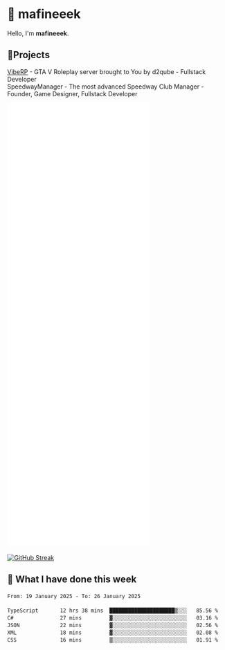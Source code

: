 # 👋 mafineeek
Hello, I'm **mafineeek**.

## 📝Projects

[VibeRP](https://v-rp.pl) - GTA V Roleplay server brought to You by d2qube - Fullstack Developer<br/>
SpeedwayManager - The most advanced Speedway Club Manager - Founder, Game Designer, Fullstack Developer


![](./github-metrics.svg)

[![GitHub Streak](https://streak-stats.demolab.com/?user=mafineeek)](https://git.io/streak-stats)

## 📰 What I have done this week
<!--START_SECTION:waka-->

```txt
From: 19 January 2025 - To: 26 January 2025

TypeScript       12 hrs 38 mins  █████████████████████▒░░░   85.56 %
C#               27 mins         ▓░░░░░░░░░░░░░░░░░░░░░░░░   03.16 %
JSON             22 mins         ▓░░░░░░░░░░░░░░░░░░░░░░░░   02.56 %
XML              18 mins         ▓░░░░░░░░░░░░░░░░░░░░░░░░   02.08 %
CSS              16 mins         ▒░░░░░░░░░░░░░░░░░░░░░░░░   01.91 %
```

<!--END_SECTION:waka-->
